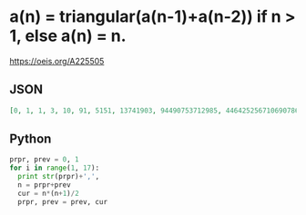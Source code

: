 # a\(n\) \= triangular\(a\(n\-1\)\+a\(n\-2\)\) if n \> 1, else a\(n\) \= n\.
https://oeis.org/A225505
## JSON
```JSON
[0, 1, 1, 3, 10, 91, 5151, 13741903, 94490753712985, 4464252567106907867941273716, 9964775491460730298984873904585383048580645394630925051]
```
## Python
```Python
prpr, prev = 0, 1
for i in range(1, 17):
  print str(prpr)+',',
  n = prpr+prev
  cur = n*(n+1)/2
  prpr, prev = prev, cur
```
